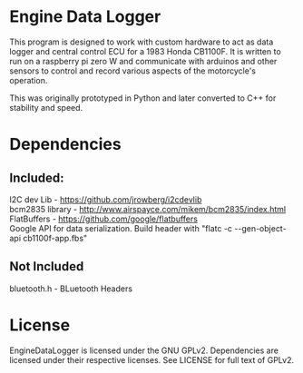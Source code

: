 # Engine Data Logger
This program is designed to work with custom hardware to act as data logger and central control ECU for a 1983 Honda CB1100F.
It is written to run on a raspberry pi zero W and communicate with arduinos and other sensors to control and record various aspects of the motorcycle's operation.

This was originally prototyped in Python and later converted to C++ for stability and speed.

# Dependencies
## Included:<br>
I2C dev Lib - https://github.com/jrowberg/i2cdevlib <br>
	bcm2835 library - http://www.airspayce.com/mikem/bcm2835/index.html <br>
FlatBuffers - https://github.com/google/flatbuffers <br>
	Google API for data serialization.
	Build header with  "flatc -c --gen-object-api cb1100f-app.fbs"

## Not Included
bluetooth.h - BLuetooth Headers

# License
EngineDataLogger is licensed under the GNU GPLv2. Dependencies are licensed under their respective licenses. See LICENSE for full text of GPLv2.

